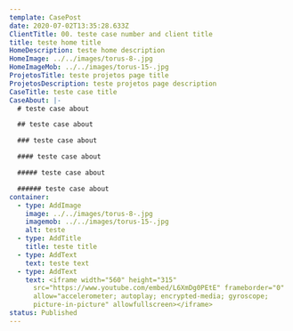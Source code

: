 ```yaml
---
template: CasePost
date: 2020-07-02T13:35:28.633Z
ClientTitle: 00. teste case number and client title
title: teste home title
HomeDescription: teste home description
HomeImage: ../../images/torus-8-.jpg
HomeImageMob: ../../images/torus-15-.jpg
ProjetosTitle: teste projetos page title
ProjetosDescription: teste projetos page description
CaseTitle: teste case title
CaseAbout: |-
  # teste case about

  ## teste case about

  ### teste case about

  #### teste case about

  ##### teste case about

  ###### teste case about
container:
  - type: AddImage
    image: ../../images/torus-8-.jpg
    imagemob: ../../images/torus-15-.jpg
    alt: teste
  - type: AddTitle
    title: teste title
  - type: AddText
    text: teste text
  - type: AddText
    text: <iframe width="560" height="315"
      src="https://www.youtube.com/embed/L6XmDg0PEtE" frameborder="0"
      allow="accelerometer; autoplay; encrypted-media; gyroscope;
      picture-in-picture" allowfullscreen></iframe>
status: Published
---
```

